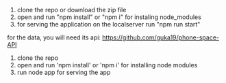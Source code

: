 1. clone the repo or download the zip file
2. open and run "npm install" or "npm i" for instaling node_modules
3. for serving the application on the localserver run "npm run start"

for the data, you will need its api: https://github.com/guka19/phone-space-API
1. clone the repo
2. open and run 'npm install' or 'npm i' for installing node modules
3. run node app for serving the app